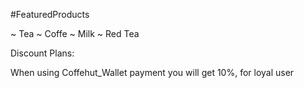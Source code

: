 #FeaturedProducts


~ Tea
~ Coffe
~ Milk
~ Red Tea

Discount Plans:

When using Coffehut_Wallet payment you will get 10%,  for loyal user

